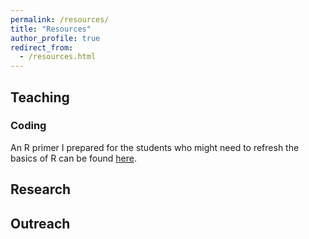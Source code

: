 ```yaml
---
permalink: /resources/
title: "Resources"
author_profile: true
redirect_from: 
  - /resources.html
---
```


## Teaching

### Coding

An R primer I prepared for the students who might need to refresh the basics of R can be found [here](/resources/R-primer.html).

## Research

## Outreach